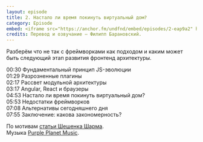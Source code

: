 ```yaml
---
layout: episode
title: 2. Настало ли время покинуть виртуальный дом?
category: Episode
embed: <iframe src="https://anchor.fm/undfnd/embed/episodes/2-eap9a2" height="102px" width="400px" frameborder="0" scrolling="no"></iframe>
credits: Перевод и озвучание — Филипп Барановский.
---
```


Разберём что не так с фреймворками как подходом и каким может быть следующий этап развития фронтенд архитектуры. 

00:30 Фундаментальный принцип JS-эволюции  
01:29 Разрозненные плагины  
02:17 Рассвет модульной архитектуры  
03:17 Angular, React и браузеры  
04:53 Настало ли время покинуть виртуальный дом?  
05:53 Недостатки фреймворков  
07:08 Альтернативы сегодняшнего дня  
07:55 Заключение: какова закономерность?

По мотивам [статьи Шешенка Шарма](https://medium.com/javascript-in-plain-english/is-it-time-to-move-on-from-virtual-dom-reactjs-2c01afbf81fb).  
Музыка [Purple Planet Music](https://www.purple-planet.com/).